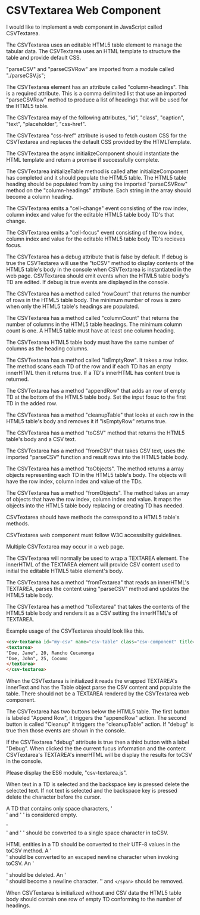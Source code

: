 
# CSVTextarea Web Component 

I would like to implement a web component in JavaScript called CSVTextarea.

The CSVTextarea uses an editable HTML5 table element to manage the tabular data. The CSVTextarea uses an HTML template to structure the table and provide default CSS.

"parseCSV" and "parseCSVRow" are imported from a module called "./parseCSV.js";

The CSVTextarea element has an attribute called "column-headings". This is a required attribute. This is a comma delimited list that use an imported "parseCSVRow" method to produce a list of headings that will be used for the HTML5 table.

The CSVTextarea may of the following attributes, "id", "class", "caption", "text", "placeholder", "css-href".

The CSVTextarea "css-href" attribute is used to fetch custom CSS for the CSVTextarea and replaces the default CSS provided by the HTMLTemplate. 

The CSVTextarea the async initializeComponent should instantiate the HTML template and return a promise if successfully complete.

The CSVTextarea initializeTable method is called after initializeComponent has completed and it should populate the HTML5 table. The HTML5 table heading should be populated from by using the imported "parseCSVRow" method on the "column-headings" attribute. Each string in the array should become a column heading.

The CSVTextarea emits a "cell-change" event consisting of the row index, column index and value for the editable HTML5 table body TD's that change.

The CSVTextarea emits a "cell-focus" event consisting of the row index, column index and value for the editable HTML5 table body TD's recieves focus.

The CSVTextarea has a debug attribute that is false by default. If debug is true the CSVTextarea will use the "toCSV" method to display contents of the HTML5 table's body in the console when CSVTextarea is instantiated in the web page. CSVTextarea should emit events when the HTML5 table body's TD are edited. If debug is true events are displayed in the console.

The CSVTextarea has a method called "rowCount" that returns the number of rows in the HTML5 table body. The minimum number of rows is zero when only the HTML5 table's headings are populated.

The CSVTextarea has a method called "columnCount" that returns the number of columns in the HTML5 table headings. The minimum column count is one. A HTML5 table must have at least one column heading.

The CSVTextarea HTML5 table body must have the same number of columns as the heading columns.

The CSVTextarea has a method called "isEmptyRow". It takes a row index. The method scans each TD of the row and if each TD has an enpty innerHTML then it returns true. If a TD's innerHTML has content true is returned.

The CSVTextarea has a method "appendRow" that adds an row of empty TD at the bottom of the HTML5 table body. Set the input fosuc to the first TD in the added row.

The CSVTextarea has a method "cleanupTable" that looks at each row in the HTML5 table's body and removes it if "isEmptyRow" returns true.

The CSVTextarea has a method "toCSV" method that returns the HTML5 table's body and a CSV text.

The CSVTextarea has a method "fromCSV" that takes CSV text, uses the imported "parseCSV" function and result rows into the HTML5 table body.

The CSVTextarea has a method "toObjects". The method returns a array objects representing each TD in the HTML5 table's body. The objects will have the row index, column index and value of the TDs.

The CSVTextarea has a method "fromObjects". The method takes an array of objects that have the row index, column index and value. It maps the objects into the HTML5 table body replacing or creating TD has needed.

CSVTextarea should have methods the correspond to a HTML5 table's methods. 

CSVTextarea web component must follow W3C accessibilty guidelines.

Multiple CSVTextarea may occur in a web page.

The CSVTextarea will normally be used to wrap a TEXTAREA element. The innerHTML of the TEXTAREA element will provide CSV content used to initial the editable HTML5 table element's body.

The CSVTextarea has a method "fromTextarea" that reads an innerHTML's TEXTAREA, parses the content using "parseCSV" method and updates the HTML5 table body.

The CSVTextarea has a method "toTextarea" that takes the contents of the HTML5 table body and renders it as a CSV setting the innerHTML's of TEXTAREA.

Example usage of the CSVTextarea should look like this.

```html
<csv-textarea id="my-csv" name="csv-table" class="csv-component" title="CSV Editor" placeholder="Enter CSV data" caption="CSV Table" column-headings="Name,Age,City" cols="3" rows="5">
<textarea>
"Doe, Jane", 20, Rancho Cucamonga
"Doe, John", 25, Cocomo
</textarea>
</csv-textarea>
```

When the CSVTextarea is initialized it reads the wrapped TEXTAREA's innerText and has the Table object parse the CSV content and populate the table. There should not be a TEXTAREA rendered by the CSVTextarea web component.

The CSVTextarea has two buttons below the HTML5 table. The first button is labeled "Append Row", it triggers the "appendRow" action. The second button is called "Cleanup" it triggers the "cleanupTable" action. If "debug" is true then those events are shown in the console.

If the CSVTextarea "debug" attribute is true then a third button with a label "Debug". When clicked the the current fucus information and the content CSVTextarea's TEXTAREA's innerHTML will be display the results for toCSV in the console.

Please display the ES6 module, "csv-textarea.js".

When text in a TD is selected and the backspace key is pressed delete the selected text. If not text is selected and the backspace key is pressed delete the character before the cursor.

A TD that contains only space characters, '<br>' and '&nbsp;' is considered empty.

'<br>' and '&nbsp;' should be converted to a single space character in toCSV.

HTML entities in a TD should be converted to their UTF-8 values in the toCSV method.  A '<br>' should be converted to an escaped newline character when invoking toCSV. An '<div>' should be deleted. An '</div>' should become a newline character. '<span>' and `</span>` should be removed.

When CSVTextarea is initialized without and CSV data the HTML5 table body should contain one row of empty TD conforming to the number of headings.
